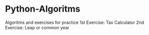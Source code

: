 # Python-Algoritms
Algoritms and exercises for practice
1st Exercise: Tax Calculator
2nd Exercise: Leap or common year
